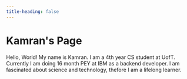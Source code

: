 ```yaml
---
title-heading: false
---
```


# Kamran's Page

Hello, World! My name is Kamran. I am a 4th year CS student at UofT. Currently I am doing 16 month PEY at IBM as a backend developer. I am fascinated about science and technology,
thefore I am a lifelong learner. 
